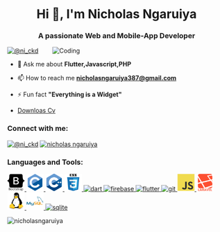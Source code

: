  <h1 align="center">Hi 👋, I'm Nicholas Ngaruiya</h1>
<h3 align="center">A passionate Web and Mobile-App Developer</h3>
<img align="right" alt="Coding" width="400" src="https://media.tenor.com/qJ5evVs-_uUAAAAC/coding.gif">

<!-- <p align="left"> <img src="https://komarev.com/ghpvc/?username=nicholasngaruiya&label=Profile%20views&color=0e75b6&style=flat" alt="nicholasngaruiya" /> </p> -->

<p align="left"> <a href="https://twitter.com/@ni_ckd" target="blank"><img src="https://img.shields.io/twitter/follow/@ni_ckd?logo=twitter&style=for-the-badge" alt="@ni_ckd" /></a> </p>

<!-- - 🌱 I’m currently learning **Flutter** -->

- 💬 Ask me about **Flutter,Javascript,PHP**

- 📫 How to reach me **nicholasngaruiya387@gmail.com**

- ⚡ Fun fact **"Everything is a Widget"**
- <a href="file:///home/nick/Downloads/NicholasNgaruiyaCV.pdf" target="blank">Downloas Cv</a>

<h3 align="left">Connect with me:</h3>
<p align="left">
<a href="https://twitter.com/ni_ckD" target="blank"><img align="center" src="https://raw.githubusercontent.com/rahuldkjain/github-profile-readme-generator/master/src/images/icons/Social/twitter.svg" alt="@ni_ckd" height="30" width="40" /></a>
<a href="https://linkedin.com/in/nicholasngaruiya" target="blank"><img align="center" src="https://raw.githubusercontent.com/rahuldkjain/github-profile-readme-generator/master/src/images/icons/Social/linked-in-alt.svg" alt="nicholas ngaruiya" height="30" width="40" /></a>
</p>

<h3 align="left">Languages and Tools:</h3>
<p align="left"> <a href="https://getbootstrap.com" target="_blank" rel="noreferrer"> <img src="https://raw.githubusercontent.com/devicons/devicon/master/icons/bootstrap/bootstrap-plain-wordmark.svg" alt="bootstrap" width="40" height="40"/> </a> <a href="https://www.cprogramming.com/" target="_blank" rel="noreferrer"> <img src="https://raw.githubusercontent.com/devicons/devicon/master/icons/c/c-original.svg" alt="c" width="40" height="40"/> </a> <a href="https://www.w3schools.com/cpp/" target="_blank" rel="noreferrer"> <img src="https://raw.githubusercontent.com/devicons/devicon/master/icons/cplusplus/cplusplus-original.svg" alt="cplusplus" width="40" height="40"/> </a> <a href="https://www.w3schools.com/css/" target="_blank" rel="noreferrer"> <img src="https://raw.githubusercontent.com/devicons/devicon/master/icons/css3/css3-original-wordmark.svg" alt="css3" width="40" height="40"/> </a> <a href="https://dart.dev" target="_blank" rel="noreferrer"> <img src="https://www.vectorlogo.zone/logos/dartlang/dartlang-icon.svg" alt="dart" width="40" height="40"/> </a> <a href="https://firebase.google.com/" target="_blank" rel="noreferrer"> <img src="https://www.vectorlogo.zone/logos/firebase/firebase-icon.svg" alt="firebase" width="40" height="40"/> </a> <a href="https://flutter.dev" target="_blank" rel="noreferrer"> <img src="https://www.vectorlogo.zone/logos/flutterio/flutterio-icon.svg" alt="flutter" width="40" height="40"/> </a> <a href="https://git-scm.com/" target="_blank" rel="noreferrer"> <img src="https://www.vectorlogo.zone/logos/git-scm/git-scm-icon.svg" alt="git" width="40" height="40"/> </a> <a href="https://developer.mozilla.org/en-US/docs/Web/JavaScript" target="_blank" rel="noreferrer"> <img src="https://raw.githubusercontent.com/devicons/devicon/master/icons/javascript/javascript-original.svg" alt="javascript" width="40" height="40"/> </a> <a href="https://laravel.com/" target="_blank" rel="noreferrer"> <img src="https://raw.githubusercontent.com/devicons/devicon/master/icons/laravel/laravel-plain-wordmark.svg" alt="laravel" width="40" height="40"/> </a> <a href="https://www.linux.org/" target="_blank" rel="noreferrer"> <img src="https://raw.githubusercontent.com/devicons/devicon/master/icons/linux/linux-original.svg" alt="linux" width="40" height="40"/> </a> <a href="https://www.mysql.com/" target="_blank" rel="noreferrer"> <img src="https://raw.githubusercontent.com/devicons/devicon/master/icons/mysql/mysql-original-wordmark.svg" alt="mysql" width="40" height="40"/> </a> <a href="https://www.sqlite.org/" target="_blank" rel="noreferrer"> <img src="https://www.vectorlogo.zone/logos/sqlite/sqlite-icon.svg" alt="sqlite" width="40" height="40"/> </a> 
 <p><img align="left" src="https://github-readme-stats.vercel.app/api/top-langs?username=nicholasngaruiya&show_icons=true&locale=en&layout=compact" alt="nicholasngaruiya" /></p> 

<!--<p>&nbsp;<img align="center" src="https://github-readme-stats.vercel.app/api?username=nicholasngaruiya&show_icons=true&locale=en" alt="nicholasngaruiya" /></p>-->

<!-- <p><img align="center" src="https://github-readme-streak-stats.herokuapp.com/?user=nicholasngaruiya&" alt="nicholasngaruiya" /></p> -->

